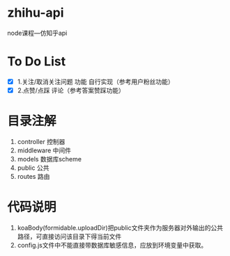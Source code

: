 # zhihu-api
node课程—仿知乎api

# To Do List
- [x] 1.关注/取消关注问题 功能 自行实现（参考用户粉丝功能）
- [x] 2.点赞/点踩 评论（参考答案赞踩功能） 

# 目录注解
1. controller 控制器
2. middleware 中间件
3. models 数据库scheme
4. public 公共
5. routes 路由

# 代码说明
1. koaBody(formidable.uploadDir)把public文件夹作为服务器对外输出的公共路径，可直接访问该目录下得当前文件
2. config.js文件中不能直接带数据库敏感信息，应放到环境变量中获取。
